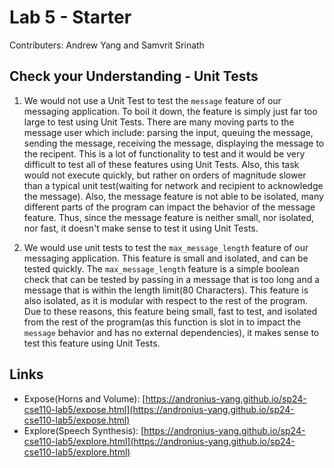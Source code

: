 # Lab 5 - Starter

Contributers: Andrew Yang and Samvrit Srinath

## Check your Understanding - Unit Tests

1. We would not use a Unit Test to test the `message` feature of our messaging application. To boil it down, the feature is simply just far too large to test using Unit Tests. There are many moving parts to the message user which include: parsing the input, queuing the message, sending the message, receiving the message, displaying the message to the recipent. This is a lot of functionality to test and it would be very difficult to test all of these features using Unit Tests. Also, this task would not execute quickly, but rather on orders of magnitude slower than a typical unit test(waiting for network and recipient to acknowledge the message). Also, the message feature is not able to be isolated, many different parts of the program can impact the behavior of the message feature. Thus, since the message feature is neither small, nor isolated, nor fast, it doesn't make sense to test it using Unit Tests.

2. We would use unit tests to test the `max_message_length` feature of our messaging application. This feature is small and isolated, and can be tested quickly. The `max_message_length` feature is a simple boolean check that can be tested by passing in a message that is too long and a message that is within the length limit(80 Characters). This feature is also isolated, as it is modular with respect to the rest of the program. Due to these reasons, this feature being small, fast to test, and isolated from the rest of the program(as this function is slot in to impact the `message` behavior and has no external dependencies), it makes sense to test this feature using Unit Tests.

## Links
- Expose(Horns and Volume): [https://andronius-yang.github.io/sp24-cse110-lab5/expose.html](https://andronius-yang.github.io/sp24-cse110-lab5/expose.html)
- Explore(Speech Synthesis): [https://andronius-yang.github.io/sp24-cse110-lab5/explore.html](https://andronius-yang.github.io/sp24-cse110-lab5/explore.html)
